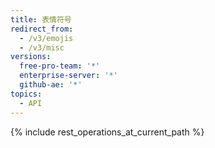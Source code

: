 ```yaml
---
title: 表情符号
redirect_from:
  - /v3/emojis
  - /v3/misc
versions:
  free-pro-team: '*'
  enterprise-server: '*'
  github-ae: '*'
topics:
  - API
---
```


{% include rest_operations_at_current_path %}
